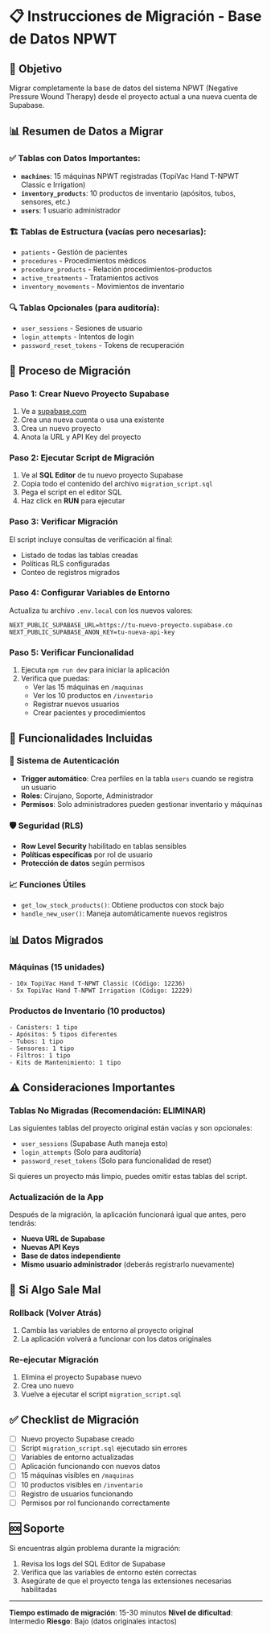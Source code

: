 # 📋 Instrucciones de Migración - Base de Datos NPWT

## 🎯 Objetivo
Migrar completamente la base de datos del sistema NPWT (Negative Pressure Wound Therapy) desde el proyecto actual a una nueva cuenta de Supabase.

## 📊 Resumen de Datos a Migrar

### ✅ Tablas con Datos Importantes:
- **`machines`**: 15 máquinas NPWT registradas (TopiVac Hand T-NPWT Classic e Irrigation)
- **`inventory_products`**: 10 productos de inventario (apósitos, tubos, sensores, etc.)
- **`users`**: 1 usuario administrador

### 🏗️ Tablas de Estructura (vacías pero necesarias):
- `patients` - Gestión de pacientes
- `procedures` - Procedimientos médicos
- `procedure_products` - Relación procedimientos-productos
- `active_treatments` - Tratamientos activos
- `inventory_movements` - Movimientos de inventario

### 🔍 Tablas Opcionales (para auditoría):
- `user_sessions` - Sesiones de usuario
- `login_attempts` - Intentos de login
- `password_reset_tokens` - Tokens de recuperación

## 🚀 Proceso de Migración

### Paso 1: Crear Nuevo Proyecto Supabase
1. Ve a [supabase.com](https://supabase.com)
2. Crea una nueva cuenta o usa una existente
3. Crea un nuevo proyecto
4. Anota la URL y API Key del proyecto

### Paso 2: Ejecutar Script de Migración
1. Ve al **SQL Editor** de tu nuevo proyecto Supabase
2. Copia todo el contenido del archivo `migration_script.sql`
3. Pega el script en el editor SQL
4. Haz click en **RUN** para ejecutar

### Paso 3: Verificar Migración
El script incluye consultas de verificación al final:
- Listado de todas las tablas creadas
- Políticas RLS configuradas
- Conteo de registros migrados

### Paso 4: Configurar Variables de Entorno
Actualiza tu archivo `.env.local` con los nuevos valores:
```env
NEXT_PUBLIC_SUPABASE_URL=https://tu-nuevo-proyecto.supabase.co
NEXT_PUBLIC_SUPABASE_ANON_KEY=tu-nueva-api-key
```

### Paso 5: Verificar Funcionalidad
1. Ejecuta `npm run dev` para iniciar la aplicación
2. Verifica que puedas:
   - Ver las 15 máquinas en `/maquinas`
   - Ver los 10 productos en `/inventario`
   - Registrar nuevos usuarios
   - Crear pacientes y procedimientos

## 🔧 Funcionalidades Incluidas

### 🔐 Sistema de Autenticación
- **Trigger automático**: Crea perfiles en la tabla `users` cuando se registra un usuario
- **Roles**: Cirujano, Soporte, Administrador
- **Permisos**: Solo administradores pueden gestionar inventario y máquinas

### 🛡️ Seguridad (RLS)
- **Row Level Security** habilitado en tablas sensibles
- **Políticas específicas** por rol de usuario
- **Protección de datos** según permisos

### 📈 Funciones Útiles
- `get_low_stock_products()`: Obtiene productos con stock bajo
- `handle_new_user()`: Maneja automáticamente nuevos registros

## 📊 Datos Migrados

### Máquinas (15 unidades)
```
- 10x TopiVac Hand T-NPWT Classic (Código: 12236)
- 5x TopiVac Hand T-NPWT Irrigation (Código: 12229)
```

### Productos de Inventario (10 productos)
```
- Canisters: 1 tipo
- Apósitos: 5 tipos diferentes
- Tubos: 1 tipo
- Sensores: 1 tipo
- Filtros: 1 tipo
- Kits de Mantenimiento: 1 tipo
```

## ⚠️ Consideraciones Importantes

### Tablas No Migradas (Recomendación: ELIMINAR)
Las siguientes tablas del proyecto original están vacías y son opcionales:
- `user_sessions` (Supabase Auth maneja esto)
- `login_attempts` (Solo para auditoría)
- `password_reset_tokens` (Solo para funcionalidad de reset)

Si quieres un proyecto más limpio, puedes omitir estas tablas del script.

### Actualización de la App
Después de la migración, la aplicación funcionará igual que antes, pero tendrás:
- **Nueva URL de Supabase**
- **Nuevas API Keys**
- **Base de datos independiente**
- **Mismo usuario administrador** (deberás registrarlo nuevamente)

## 🔄 Si Algo Sale Mal

### Rollback (Volver Atrás)
1. Cambia las variables de entorno al proyecto original
2. La aplicación volverá a funcionar con los datos originales

### Re-ejecutar Migración
1. Elimina el proyecto Supabase nuevo
2. Crea uno nuevo
3. Vuelve a ejecutar el script `migration_script.sql`

## ✅ Checklist de Migración

- [ ] Nuevo proyecto Supabase creado
- [ ] Script `migration_script.sql` ejecutado sin errores
- [ ] Variables de entorno actualizadas
- [ ] Aplicación funcionando con nuevos datos
- [ ] 15 máquinas visibles en `/maquinas`
- [ ] 10 productos visibles en `/inventario`
- [ ] Registro de usuarios funcionando
- [ ] Permisos por rol funcionando correctamente

## 🆘 Soporte

Si encuentras algún problema durante la migración:
1. Revisa los logs del SQL Editor de Supabase
2. Verifica que las variables de entorno estén correctas
3. Asegúrate de que el proyecto tenga las extensiones necesarias habilitadas

---

**Tiempo estimado de migración**: 15-30 minutos
**Nivel de dificultad**: Intermedio
**Riesgo**: Bajo (datos originales intactos) 